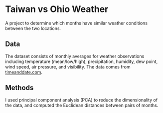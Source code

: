 # Taiwan vs Ohio Weather
A project to determine which months have similar weather conditions between the two locations.

## Data 
The dataset consists of monthly averages for weather observations including temperature (mean/low/high), precipitation, humidity, dew point, wind speed, air pressure, and visibility. The data comes from [timeanddate.com](https://www.timeanddate.com/weather/).

## Methods
I used principal component analysis (PCA) to reduce the dimensionality of the data, and computed the Euclidean distances between pairs of months.
